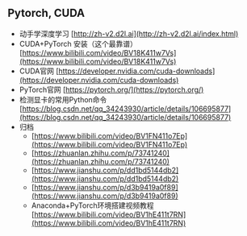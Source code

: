 ## Pytorch, CUDA
- 动手学深度学习 [http://zh-v2.d2l.ai](http://zh-v2.d2l.ai/index.html)
- CUDA+PyTorch 安装（这个最靠谱）[https://www.bilibili.com/video/BV18K411w7Vs](https://www.bilibili.com/video/BV18K411w7Vs)
- CUDA官网 [https://developer.nvidia.com/cuda-downloads](https://developer.nvidia.com/cuda-downloads)
- PyTorch官网 [https://pytorch.org/](https://pytorch.org/)
- 检测显卡的常用Python命令 [https://blog.csdn.net/qq_34243930/article/details/106695877](https://blog.csdn.net/qq_34243930/article/details/106695877)
- 归档
   - [https://www.bilibili.com/video/BV1FN411o7Ep](https://www.bilibili.com/video/BV1FN411o7Ep)
   - [https://zhuanlan.zhihu.com/p/73741240](https://zhuanlan.zhihu.com/p/73741240)
   - [https://www.jianshu.com/p/dd1bd5144db2](https://www.jianshu.com/p/dd1bd5144db2)
   - [https://www.jianshu.com/p/d3b9419a0f89](https://www.jianshu.com/p/d3b9419a0f89)
   - Anaconda+PyTorch环境搭建视频教程 [https://www.bilibili.com/video/BV1hE411t7RN](https://www.bilibili.com/video/BV1hE411t7RN)
